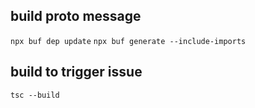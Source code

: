 ## build proto message
`npx buf dep update`
`npx buf generate --include-imports`

## build to trigger issue
`tsc --build`
